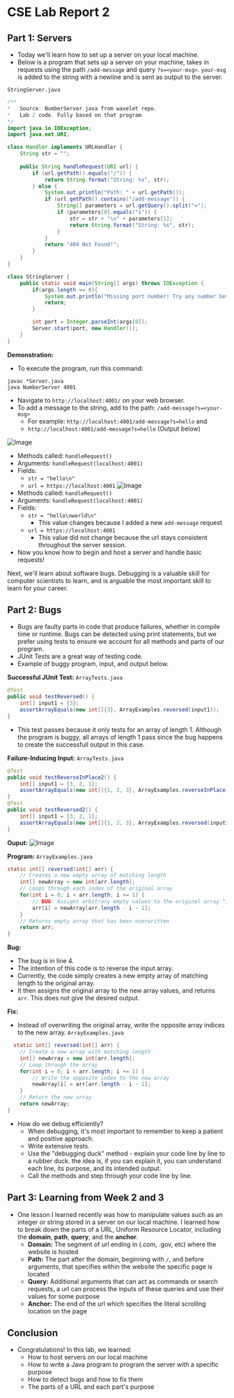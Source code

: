 # CSE Lab Report 2
## Part 1: Servers
- Today we'll learn how to set up a server on your local machine.
- Below is a program that sets up a server on your machine, takes in requests using the path `/add-message` and query `?s=<your-msg>`. `your-msg` is added to the string with a newline and is sent as output to the server.

`StringServer.java`
```java
/**
*   Source: NumberServer.java from wavelet repo, 
*   Lab 2 code. Fully based on that program.
*/
import java.io.IOException;
import java.net.URI;

class Handler implements URLHandler {
    String str = "";
  
    public String handleRequest(URI url) {
        if (url.getPath().equals("/")) {
            return String.format("String: %s", str);
        } else {
            System.out.println("Path: " + url.getPath());
            if (url.getPath().contains("/add-message")) {
                String[] parameters = url.getQuery().split("=");
                if (parameters[0].equals("s")) {
                    str = str + "\n" + parameters[1];
                    return String.format("String: %s", str);
                }
            }
            return "404 Not Found!";
        }
    }
}

class StringServer {
    public static void main(String[] args) throws IOException {
        if(args.length == 0){
            System.out.println("Missing port number! Try any number between 1024 to 49151");
            return;
        }

        int port = Integer.parseInt(args[0]);
        Server.start(port, new Handler());
    }
}
```

**Demonstration:**
- To execute the program, run this command:
```shell
javac *Server.java
java NumberServer 4001
```
- Navigate to `http://localhost:4001/` on your web browser.
- To add a message to the string, add to the path: `/add-message?s=<your-msg>`
	- For example: `http://localhost:4001/add-message?s=hello` and
	- `http://localhost:4001/add-message?s=hello` (Output below)

![Image](img/StringServer1.png)
- Methods called: `handleRequest()`
- Arguments: `handleRequest(localhost:4001)`
- Fields: 
	- `str = "hello\n"`
	- `url = https://localhost:4001`
![Image](img/StringServer2.png)
- Methods called: `handleRequest()`
- Arguments: `handleRequest(localhost:4001)`
- Fields:
	- `str = "hello\nworld\n"`
		- This value changes because I added a new `add-message` request
	- `url = https://localhost:4001` 
		- This value did not change because the url stays consistent throughout the server session.
- Now you know how to begin and host a server and handle basic requests! 

Next, we'll learn about software bugs. Debugging is a valuable skill for computer scientists to learn, and is arguable the most important skill to learn for your career.

## Part 2: Bugs
- Bugs are faulty parts in code that produce failures, whether in compile time or runtime. Bugs can be detected using print statements, but we prefer using tests to ensure we account for all methods and parts of our program.
- JUnit Tests are a great way of testing code. 
- Example of buggy program, input, and output below.

**Successful JUnit Test:**
`ArrayTests.java`
```java
@Test
public void testReversed() {
	int[] input1 = {3};
	assertArrayEquals(new int[]{3}, ArrayExamples.reversed(input1));
}
```
- This test passes because it only tests for an array of length 1. Although the program is buggy, all arrays of length 1 pass since the bug happens to create the successfull output in this case.

**Failure-Inducing Input:**
`ArrayTests.java`
```java
@Test
public void testReverseInPlace2() {
	int[] input1 = {3, 2, 1};
	assertArrayEquals(new int[]{1, 2, 3}, ArrayExamples.reverseInPlace(input1));
}
@Test
public void testReversed2() {
	int[] input1 = {3, 2, 1};
	assertArrayEquals(new int[]{1, 2, 3}, ArrayExamples.reversed(input1));
}
```
**Ouput:**
![Image](img/ArrayTestFailures.png)

**Program:**
`ArrayExamples.java`
```java
static int[] reversed(int[] arr) {
	// Creates a new empty array of matching length
	int[] newArray = new int[arr.length]; 
	// Loops through each index of the original array
	for(int i = 0; i < arr.length; i += 1) {
		// BUG: Assigns arbitrary empty values to the original array "in reverse"
		arr[i] = newArray[arr.length - i - 1]; 
	}
	// Returns empty array that has been overwritten
	return arr;
}
```

**Bug:**
- The bug is in line 4. 
- The intention of this code is to reverse the input array.
- Currently, the code simply creates a new empty array of matching length to the original array.
- It then assigns the original array to the new array values, and returns `arr`. This does not give the desired output.

**Fix:**
- Instead of overwriting the original array, write the opposite array indices to the new array.
`ArrayExamples.java`
```java
  static int[] reversed(int[] arr) {
	// Create a new array with matching length
	int[] newArray = new int[arr.length];
	// Loop through the array
	for(int i = 0; i < arr.length; i += 1) {
		// Write the opposite index to the new array
	    newArray[i] = arr[arr.length - i - 1];
	}
	// Return the new array
	return newArray;
}
```
- How do we debug efficiently?
	- When debugging, it's most important to remember to keep a patient and positive approach. 
	- Write extensive tests.
	- Use the "debugging duck" method - explain your code line by line to a rubber duck. the idea is, if you can explain it, you can understand each line, its purpose, and its intended output.
	- Call the methods and step through your code line by line.

## Part 3: Learning from Week 2 and 3
- One lesson I learned recently was how to manipulate values such as an integer or string stored in a server on our local machine. I learned how to break down the parts of a URL, Uniform Resource Locator, including the **domain**, **path**, **query**, and the **anchor**.
	- **Domain:** The segment of url ending in (.com, .gov, etc) where the website is hosted
	- **Path:** The part after the domain, beginning with `/`, and before arguments, that specifies within the website the specific page is located
	- **Query:** Additional arguments that can act as commands or search requests, a url can process the inputs of these queries and use their values for some purpose
	- **Anchor:** The end of the url which specifies the literal scrolling location on the page

## Conclusion
- Congratulations! In this lab, we learned:
	- How to host servers on our local machine 
	- How to write a Java program to program the server with a specific purpose
	- How to detect bugs and how to fix them
	- The parts of a URL and each part's purpose